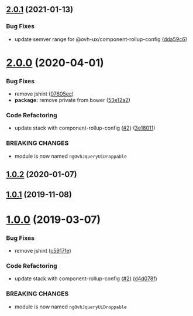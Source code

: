 ## [2.0.1](https://github.com/ovh/manager/compare/@ovh-ux/ng-ovh-jquery-ui-droppable@2.0.0...@ovh-ux/ng-ovh-jquery-ui-droppable@2.0.1) (2021-01-13)


### Bug Fixes

* update semver range for @ovh-ux/component-rollup-config ([dda59c6](https://github.com/ovh/manager/commit/dda59c6b71cb4ad9ab98f06a0bf995a7eb45a1d9))



# [2.0.0](https://github.com/ovh/manager/compare/@ovh-ux/ng-ovh-jquery-ui-droppable@1.0.2...@ovh-ux/ng-ovh-jquery-ui-droppable@2.0.0) (2020-04-01)


### Bug Fixes

* remove jshint ([07605ec](https://github.com/ovh/manager/commit/07605ec994e2392ccda5cdc71c0ea53c30b4a589))
* **package:** remove private from bower ([53e12a2](https://github.com/ovh/manager/commit/53e12a2ee5a145a8b9fa63d8a6e5eee97addd9f9))


### Code Refactoring

* update stack with component-rollup-config ([#2](https://github.com/ovh/manager/issues/2)) ([3e18011](https://github.com/ovh/manager/commit/3e18011e01908a8c87dab79a23d370b6714b3590))


### BREAKING CHANGES

* module is now named `ngOvhJqueryUiDroppable`



## [1.0.2](https://github.com/ovh-ux/ng-ovh-jquery-ui-droppable/compare/v1.0.1...v1.0.2) (2020-01-07)



## [1.0.1](https://github.com/ovh-ux/ng-ovh-jquery-ui-droppable/compare/v1.0.0...v1.0.1) (2019-11-08)



# [1.0.0](https://github.com/ovh-ux/ng-ovh-jquery-ui-droppable/compare/0.1.1...1.0.0) (2019-03-07)


### Bug Fixes

* remove jshint ([c5917fe](https://github.com/ovh-ux/ng-ovh-jquery-ui-droppable/commit/c5917fe))


### Code Refactoring

* update stack with component-rollup-config ([#2](https://github.com/ovh-ux/ng-ovh-jquery-ui-droppable/issues/2)) ([d4d078f](https://github.com/ovh-ux/ng-ovh-jquery-ui-droppable/commit/d4d078f))


### BREAKING CHANGES

* module is now named `ngOvhJqueryUiDroppable`



